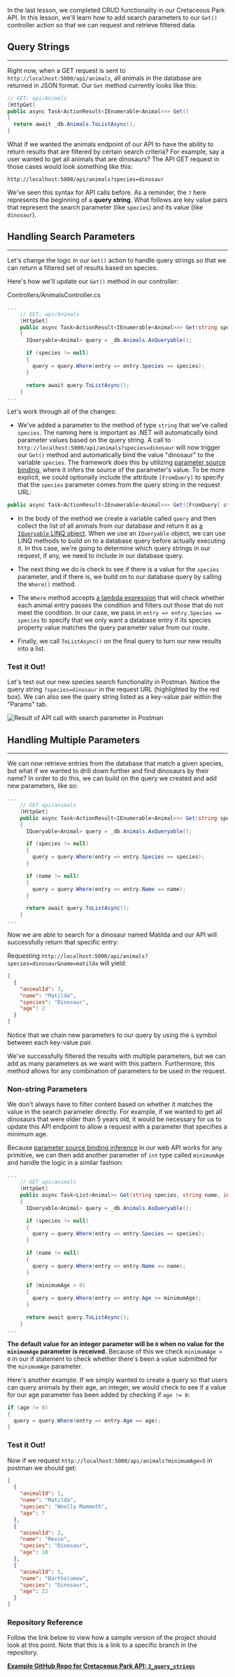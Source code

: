 In the last lesson, we completed CRUD functionality in our Cretaceous Park API. In this lesson, we'll learn how to add search parameters to our `Get()` controller action so that we can request and retrieve filtered data.

## Query Strings
---

Right now, when a GET request is sent to `http://localhost:5000/api/animals`, all animals in the database are returned in JSON format. Our `Get` method currently looks like this:

```csharp
// GET: api/Animals
[HttpGet]
public async Task<ActionResult<IEnumerable<Animal>>> Get()
{
  return await _db.Animals.ToListAsync();
}
```

What if we wanted the animals endpoint of our API to have the ability to return results that are filtered by certain search criteria? For example, say a user wanted to get all animals that are dinosaurs? The API GET request in those cases would look something like this:

```
http://localhost:5000/api/animals?species=dinosaur
```

We've seen this syntax for API calls before. As a reminder, the `?` here represents the beginning of a **query string**. What follows are key value pairs that represent the search parameter (like `species`) and its value (like `dinosaur`). 

## Handling Search Parameters
---

Let's change the logic in our `Get()` action to handle query strings so that we can return a filtered set of results based on species. 

Here's how we'll update our `Get()` method in our controller:

<div class="filename">Controllers/AnimalsController.cs</div>

```csharp
...
    // GET: api/Animals
    [HttpGet]
    public async Task<ActionResult<IEnumerable<Animal>>> Get(string species)
    {
      IQueryable<Animal> query = _db.Animals.AsQueryable();

      if (species != null)
      {
        query = query.Where(entry => entry.Species == species);
      }

      return await query.ToListAsync();
    }
...
```

Let's work through all of the changes:

* We've added a parameter to the method of type `string` that we've called `species`. The naming here is important as .NET will automatically bind parameter values based on the query string. A call to `http://localhost:5000/api/animals?species=dinosaur` will now trigger our `Get()` method and automatically bind the value "dinosaur" to the variable `species`. The framework does this by utilizing [parameter source binding](https://learn.microsoft.com/en-us/aspnet/core/web-api/?view=aspnetcore-6.0#binding-source-parameter-inference), where it infers the source of the parameter's value. To be more explicit, we could optionally include the attribute `[FromQuery]` to specify that the `species` parameter comes from the query string in the request URL:

```csharp
public async Task<ActionResult<IEnumerable<Animal>>> Get([FromQuery] string species)
```

* In the body of the method we create a variable called `query` and then collect the list of all animals from our database and return it as [a `IQueryable` LINQ object](https://learn.microsoft.com/en-us/dotnet/api/system.linq.iqueryable-1?view=net-6.0). When we use an `IQueryable` object, we can use LINQ methods to build on to a database query before actually executing it. In this case, we're going to determine which query strings in our request, if any, we need to include in our database query.

* The next thing we do is check to see if there is a value for the `species` parameter, and if there is, we build on to our database query by calling the `Where()` method.

* The `Where` method accepts [a lambda expression](https://learn.microsoft.com/en-us/dotnet/csharp/language-reference/operators/lambda-expressions) that will check whether each animal entry passes the condition and filters out those that do not meet the condition. In our case, we pass in `entry => entry.Species == species` to specify that we only want a database entry if its species property value matches the query parameter value from our route.

* Finally, we call `ToListAsync()` on the final query to turn our new results into a list.

### Test it Out!

Let's test out our new species search functionality in Postman. Notice the query string `?species=dinosaur` in the request URL (highlighted by the red box). We can also see the query string listed as a key-value pair within the "Params" tab.

![Result of API call with search parameter in Postman](https://learnhowtoprogram.s3.us-west-2.amazonaws.com/c%23/Week+6+API/0g_adding_parameters_to_get_request.png)

## Handling Multiple Parameters
---

We can now retrieve entries from the database that match a given species, but what if we wanted to drill down further and find dinosaurs by their name? In order to do this, we can build on the query we created and add new parameters, like so:

```csharp
...
    // GET api/animals
    [HttpGet]
    public async Task<ActionResult<IEnumerable<Animal>>> Get(string species, string name)
    {
      IQueryable<Animal> query = _db.Animals.AsQueryable();

      if (species != null)
      {
        query = query.Where(entry => entry.Species == species);
      }

      if (name != null)
      {
        query = query.Where(entry => entry.Name == name);
      }

      return await query.ToListAsync();
    }
...
```

Now we are able to search for a dinosaur named Matilda and our API will successfully return that specific entry:

Requesting `http://localhost:5000/api/animals?species=dinosaur&name=matilda` will yield:

```json
[
  {
    "animalId": 3,
    "name": "Matilda",
    "species": "Dinosaur",
    "age": 2
  }
]
```

Notice that we chain new parameters to our query by using the `&` symbol between each key-value pair.

We've successfully filtered the results with multiple parameters, but we can add as many parameters as we want with this pattern. Furthermore, this method allows for any combination of parameters to be used in the request.

### Non-string Parameters

We don't always have to filter content based on whether it matches the value in the search parameter directly. For example, if we wanted to get all dinosaurs that were older than 5 years old, it would be necessary for us to update this API endpoint to allow a request with a parameter that specifies a minimum age.

Because [parameter source binding inference](https://learn.microsoft.com/en-us/aspnet/core/web-api/?view=aspnetcore-6.0#binding-source-parameter-inference) in our web API works for any primitive, we can then add another parameter of `int` type called `minimumAge` and handle the logic in a similar fashion:

```csharp
...
    // GET api/animals
    [HttpGet]
    public async Task<List<Animal>> Get(string species, string name, int minimumAge)
    {
      IQueryable<Animal> query = _db.Animals.AsQueryable();

      if (species != null)
      {
        query = query.Where(entry => entry.Species == species);
      }

      if (name != null)
      {
        query = query.Where(entry => entry.Name == name);
      }

      if (minimumAge > 0)
      {
        query = query.Where(entry => entry.Age >= minimumAge);
      }

      return await query.ToListAsync();
    }
...
```

**The default value for an integer parameter will be `0` when no value for the `minimumAge` parameter is received.** Because of this we check `minimumAge > 0` in our if statement to check whether there's been a value submitted for the `minimumAge` parameter. 

Here's another example. If we simply wanted to create a query so that users can query animals by their age, an integer, we would check to see if a value for our age parameter has been added by checking if `age != 0`:

```csharp
if (age != 0)
{
  query = query.Where(entry => entry.Age == age);
}
```

### Test it Out!

Now if we request `http://localhost:5000/api/animals?minimumAge=5` in postman we should get:

```json
[
  {
    "animalId": 1,
    "name": "Matilda",
    "species": "Woolly Mammoth",
    "age": 7
  },
  {
    "animalId": 2,
    "name": "Rexie",
    "species": "Dinosaur",
    "age": 10
  },
  {
    "animalId": 5,
    "name": "Bartholomew",
    "species": "Dinosaur",
    "age": 22
  }
]
```

### Repository Reference

Follow the link below to view how a sample version of the project should look at this point. Note that this is a link to a specific branch in the repository.

**[<i class="glyphicon glyphicon-folder-open"></i> Example GitHub Repo for Cretaceous Park API: `3_query_strings`](https://github.com/epicodus-lessons/section-6-cretaceous-park-api-csharp-net6/tree/3_query_strings)**

